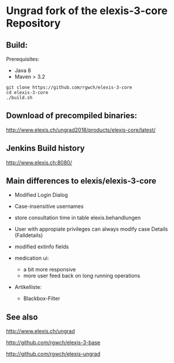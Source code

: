 # Ungrad fork of the elexis-3-core Repository

## Build:

Prerequisites:

* Java 8
* Maven > 3.2

```
git clone https://github.com/rgwch/elexis-3-core
cd elexis-3-core
./build.sh
```
## Download of precompiled binaries:

<http://www.elexis.ch/ungrad2018/products/elexis-core/latest/>

## Jenkins Build history

<http://www.elexis.ch:8080/>

## Main differences to elexis/elexis-3-core

* Modified Login Dialog

* Case-insensitive usernames

* store consultation time in table elexis.behandlungen

* User with appropiate privileges can always modify case Details (Falldetails) 

* modified extinfo fields

* medication ui:
  * a bit more responsive
  * more user feed back on long running operations
  
* Artikelliste: 
   * Blackbox-Filter

## See also

<http://www.elexis.ch/ungrad>

<http://github.com/rgwch/elexis-3-base>

<http://github.com/rgwch/elexis-ungrad>
